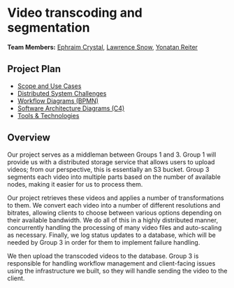 # Video transcoding and segmentation

**Team Members:** [Ephraim Crystal](mailto:ecrysta1@mail.yu.edu), [Lawrence Snow](mailto:lsnow@mail.yu.edu), [Yonatan Reiter](mailto:yreiter@mail.yu.edu)

## Project Plan

- [Scope and Use Cases](scope.md)
- [Distributed System Challenges](challenges.md)
- [Workflow Diagrams (BPMN)](workflow.md)
- [Software Architecture Diagrams (C4)](architecture.md)
- [Tools & Technologies](technologies.md)

## Overview

Our project serves as a middleman between Groups 1 and 3. Group 1 will provide us with a distributed storage service that allows users to upload videos; from our perspective, this is essentially an S3 bucket. Group 3 segments each video into multiple parts based on the number of available nodes, making it easier for us to process them.

Our project retrieves these videos and applies a number of transformations to them. We convert each video into a number of different resolutions and bitrates, allowing clients to choose between various options depending on their available bandwidth. We do all of this in a highly distributed manner, concurrently handling the processing of many video files and auto-scaling as necessary. Finally, we log status updates to a database, which will be needed by Group 3 in order for them to implement failure handling.

We then upload the transcoded videos to the database. Group 3 is responsible for handling workflow management and client-facing issues using the infrastructure we built, so they will handle sending the video to the client.
